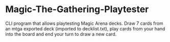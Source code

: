 # Magic-The-Gathering-Playtester
CLI program that allows playtesting Magic Arena decks. Draw 7 cards from an mtga exported deck (imported to decklist.txt), play cards from your hand into the board and end your turn to draw a new card.
